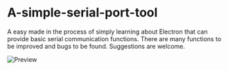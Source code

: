 # A-simple-serial-port-tool
A easy made in the process of simply learning about Electron that can provide basic serial communication functions. There are many functions to be improved and bugs to be found. Suggestions are welcome.

![Preview](https://github.com/PrettyMisaka/A-simple-serial-port-tool/preview.png "Preview")
